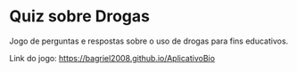 # Quiz sobre Drogas
Jogo de perguntas e respostas sobre o uso de drogas para fins educativos.

Link do jogo:
https://bagriel2008.github.io/AplicativoBio
